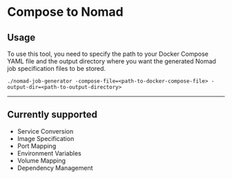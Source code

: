 # Compose to Nomad

## Usage

To use this tool, you need to specify the path to your Docker Compose YAML file and the output directory where you want the generated Nomad job specification files to be stored.

```shell
./nomad-job-generator -compose-file=<path-to-docker-compose-file> -output-dir=<path-to-output-directory>
```

---

##  Currently supported

- Service Conversion
- Image Specification 
- Port Mapping 
- Environment Variables
- Volume Mapping
- Dependency Management




